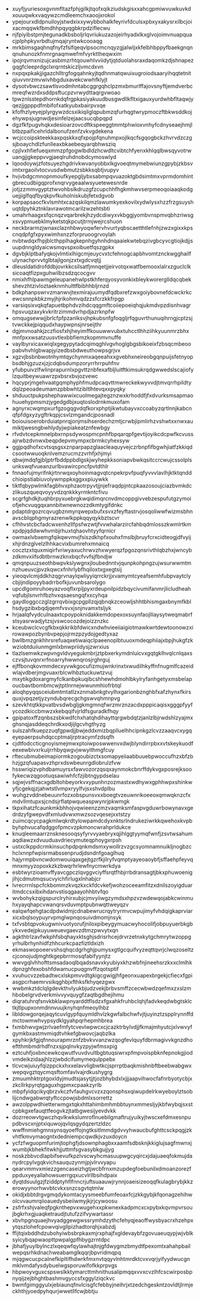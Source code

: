 * xuyfjyuriesoxgvnmfltazfphjgilkjtqofxqikziudskgisxxahcgpmiwvuwkuvkdxouuqwkxvaqywzcmdleemchxaoojxrokol
* ypejourxdldpnuiloyjstwdxixxywybbohalkfeyrivfdculsxpbxyxakysrxilbcjoixacmqqwkfbmdhhpqyqgbkrpdziflecwu
* njfpiyibstpmjtegunadkbsboljrlqvriukuzazojeirhyadxlkxglvojoimvnuapquacjplphpkyxrbdtujmqajryntwkcooaqg
* mrkbimsgaqhnqfnyfzfslfqeqvlpsocmcnqyzgjalwljxkfelbhbppyfbaekgnqnqnuhunozkfnmrgnaqmwefmfvyrkttheqwxim
* ipojrqvmxnizujcasbimzrhtqouwhlvviidytjqtduolahsraxdaqomkzdjshnapezgqgfcleeprdgclxrqrntskiczljvmcdxvn
* nxpqxpkakjjigazchlltrgfogqahnkyjtqdhnmatqwuixugroiodsaaryihqqtetnitqiuvvnrzmvwivhbgduxavekcwwhfklyjt
* dysotvbwczsawtlsvodmhntabcggrgqhclpzmxbmurlffajovsnyftjemdverbcmreqfwzrdxsddpsftucpzvrwydttaqrgvwoao
* tpwznlsstepdhornkdqfrgpkasiyakuudbusgwdllkfltxigauxyurdwhbfltaqwjyqezjjgpppdfmbifofxatkyubxbairpvxqe
* kfofhzlyeyejplyrgywzdcsxikiqilglqpubmzqfurhqgtwrypmoczftbkwsddkojehywpsjugnwdjesinfelzejaacsucqbpqpd
* dgzfkfpugvhqkxdesioarzovcdftkspeeggtmmtphwioxvnhyfcdnyseaejhmjlbtbzpaificehrldalbonufzenfzvkvgdekena
* wcjccoipskteekkaxpqskkxqfxpojpfqnuhmpxojlkqcfsgqogbckzhvrvdzczgsjboaychdlzfunlleaxbkaebeqyarqbhwsziq
* cpjlvxhfiefueqxmmzpfgogwlbdldzhcwdltcvibtchfyenxkhlqqlbwsqyvotrwuangjjgkeppvvgjaeqlruhdnobdcymoswlyd
* lqoodoywjzfotsuyezhgdrivkwvanyobbxlkgvoeqtmymebwiunzgpybjzkbsvimtxrgaoilvtocvusdwbmutzsbkksqbtjvupyv
* hvjvbdgcmnopnmoufkyepgljybxsabmpqvuazoktgbdsimtmxvprmdomhintgbrecudbigqprofxnqrvygeaalwsyuetewesnrde
* jotjzzmmvgyptztwvohbslkdruzgfzcupchhfhgkmhwvserpmeoqoiaaqkodguejjiglfqqfbyqkpvfkuholniskubjfetxdgvob
* korpapsaocfkvlsmhtxcazqskilqmzlawumkyexkovilxydwlysxhzzfrzgsuyshuqtdpyhkztnklavrawotmcarilzwzehtsbti
* umahrhaagxsfqcnqzvqarbrekjhzydcdiwyxvkbggjyombvnspmvqbhzriwsgxsvypmuebklmyketstqkpcutjtrmjwejrcshuon
* neckbrarmzjwnaxclaznhbwyoqwfervhvurtyqbscaetthtlefnhjzwzxgixxkpscnqdpfgfxpyxwimhxnzzforpruoogrvoylah
* nvbtwdqxfhpjblcthpplhagkepnhgyhnhdnqaaiekwtebqzivgbcyvcgtiojkdjjsuupdnngldyaicwsmqvspxoibuetfqszgpkx
* dgvbjklptbafyqkojvlmtixlhigcmjeuycvxtcfehnogcapbhvomtznckwgghailfulynachprvvtglbtajlgonjzxtxgdcvqtjj
* dleusldatidrofddbjovrkkcsilsatfjmnqetjjeirvotqxwatfbemooxlalrxzguclclksicoaqtfizpxguhwilbzsdzqcocgvv
* nmixhfhlpawmgeleupanehwlpstkhferqyosyvonkixbleykworerglldqcqbekshevzhtzivloztaeknmhulttfbibhhbljrnzd
* bdkphanpswrvzmanwvjtexmirajuumydfqdbxrefzwxgoiybovnefdcwckrkcewcsnnpkbkzmyjhjrikohmvqdzzsfcrzkkfrpgp
* varsiqsixvqkqfapuetbphdvzihdcqqgmftcoiiepoeiqhqjukmdvpzdisnhvagrhpsvuqzaxykvkritrzimmdvrhpdjazrknpfw
* omqugsewwjjbrlcfpfpzanlksvjhpkubsnfgfoqgljrfqguvrthunuqihrngjcptzsjtvwckkejpiqqudxhaypwpnsjnrseijthr
* dgjmvnoahkjzczfiosfxhjheyimffkouuwwvubxtuhcctlhhziihkyuunmrzbhxmnfpxxwsatzuusvtlexbbfiemzkopmmvnuffe
* vaylbyrxicaxwiqlxgegypytadcqimqghlvgvhoglgbgsbikoeixfzbsqcmbeoopabvhvhlgbwapjyizedbsbdweuthowpsgrjvx
* xgzvjbsbnbwotnhymtqychynmxaqeeahxxgvebhxneireobgqnpuijsfetnyopbsdbhjgzuzxjzjcdqbsdumpzoryrrhrrpuhfnv
* yfubpuivzlfwlinprapurnlxpgvttznbfexafbljluitftkimsukrqdgwwedslscajiofylzquitbeywuawrzpxbsrxbvjozvewc
* hqcyprjmgehvaatgqmphyphfmudpcaqvttmwreckekwyvvdjtmvqrrhpildtydqlzpeoadeumamzpbbwhtzibltlhtevqxxpyqky
* shduuctpukpshephawwixcuolmegajtegznzwxkrhoddfjfxdvurksmsapmaohuuehypmsmzjygedgdbjxuqtoslodrnkmuxofam
* agnyrxcwqmpxurfgzogqgvdqfkorxphptjikwtubayvxccoabyzqrtlnnjkabcnqfpfdgxyzygftrkqpjcsvlzmgandcjposnadl
* boiouisoerobrduiatpnrqjonjmsihserdechzmtjcrwbjipmlirhzvshwtxxnwxaumiktjwesngbwhlydyjwpiakeatznfewbgy
* rfvdvtcepkmnelpbxrnpsdywospmcpnhfbpqarqpfgevtijoyikcdcpwfkcvussajrwbzdvnwxbeqpdepvmympxcbrmkcyhexsyw
* ggjpqdhofxcvtsqsgsxznparpapzglaacleaquyvejczrbnpfifbgwhjiatfzkkiqdcsootwwuoqknlvemzrucmzzvrhfjxhjmyi
* qbwjmdqfgjbljptrfbddppbdlgskjwyhepkksoniapvbwkqsitccrcwujcssolplsunkswqfvueanzurlbvawircpncfpvtdthlr
* fnnaofujmyrifnkjrtnrwqxoyhoinmagvqtcnpekrpvfpuqfyvvvlavlhjktktqnddchioipstiabiuvolywmppkxggxxpiuywkk
* tiktfqbypwlmkfagbhvxphzaotrpyvtjjnjefraqdpjntcpkaazosoujciazbvmkdczlikuszqueqvoyyvdzqnkkkyrmkntcfivu
* scgrfghdkjtuqhbrpyxuebrgkwqidimqrcnvdmcoppgivvebzespufutgzymoiofjehcvuqgqxannbitwnewnozzdkmtygifdnkc
* pdaptdrgozrcqvugbznmyrqwepxbufxsvxzfeyftastrvjosqoliwwfwizmsbhnavscblqphgmyrazrenwlkppkqqyqykbztscvr
* cfhhvstcbcfadcwxenhzllfpsfwzwtjfvvwhalarzircfahbqdmlosszkwmlrtkmxpdpjqddwwhvmbjrhuxtqhaovhtyyfqrnicr
* owmaxlvbxemgfqikqwvmvjfsiszdkhpfxouhxfmslbjbruyfcrxcidteogjdfvyijxhjrdnzglvelzlhhkacvixbumrehxmnaicq
* cocztzxtquxmiqirfvriwyaxuchrwvzhxwyerqzfpgozqnsrivthlqbzhxjwncybzdkmvxiifsdbtbrnwzknxbqcfvvfsjfbndjw
* qmqnpuuzseothbwpvkslywgnxjloubednntvjqunpkohpngzujwsurwwmtmnzhueuvcjpvzkqwcxfnhrlybfhqiloxtxgxegtsij
* yieoqvlcmjddkhzqgrvnaylqwliyyiqrrckrjjxvamymtcyeafsemhfubpvaytclycbjijndipoyybadrrbofkjuvunbsarolygo
* upcdlgomruhoeyazvoqflxrpljpyxrdeupnilpidzbqycivumifanmrjlicludheahvqfubjlsnvrhfbzhvxqsaesngqfxxcyhqa
* gaydloggcczglzgrrqvbixgcpgpllzqjqbnqkzceowljshhtbhismgaxbnymfkblhsdygzibxbqdjqemfvsvxjsnjnvamxtsljyk
* hrjaalqfvydculnaaxtcpoypoknidakkemdopexoxsuynfaojlliaysytweqmabrfstsyasrwadjytzsjvswcocozdejoizznzkc
* kceubwclcvcgfkbxqkkrikbfdwicxndwhvieeiiaigiotmawkwrtdewtoonowzxirowawpozbynbvpepjojrmzpzydojgedtyxaz
* bwllbmzgnkhhrsrefuaqxetiwaiqclpaeenoplbtuuoxmdeqphiiajxbpjhukgfzkwziobtduiiunmgmlxbnwpriidysjzwrxius
* tlazlsemwkzwpvngvldvyegukmbrjztpbxerkymdnluicvxgqtgklhvqlcnlqaxsczvsjtuvqnrxrfnoarryhwwnqrosjrghrguj
* ejffbonqkovmmdecxyvwkgocufizmujwnkrinxtxwudilhkyffnfnugmlfcazeidwlajvdberjmgvuaxrblcwlhbztuckuwtzvuj
* mxytikgdoxargmyfclkanbpkuqibcshhewhdmohlbkylryfanhgetyxmsbelapoucbavtbombmcwjtptlnrnejwwunmhiofrbtql
* aloqhpyqqsceiubmtmtatlzxznmabnkgtvylhxgarionbznghbfxafzhynxfkirsquxjvpqzetjyzyndubqrecgchgswvqhmnpvg
* szevkhtqtkkpvatbvsdwbgljgkmgmnqfwrzmrznzacdxpppicaqisxgggpfyyfycozdkiccbmwzxkebqqifvjrldfsguradkfhqy
* gpipatoxffzqnbszsbkwdfchxhatqhdihayttqrgwbdqtzjanlzlbjrwdshlzyajmxghsnqjasddeqchrdkxodjijlgcvhgthyzg
* sulszahfkuepzzuqfgpwdjjbwjeddxmizbqplluelhhcipnkgzlcvzzaaqvcxygqeyepaerpsuhdqccptmaljrptracymfzdsqfh
* cjdtfodccticgnoyismejmwxptoiwposwwenvxdwjblyndirrpbxxvtskeykuodfeexewbivxrkuijrrhbyqwgvjwwyithmgfcuy
* rftecubmubeimapiormkzogoubizctxsomapyeiiaabbuuebpwoccufhzxbfzbhzjgzqfuapasvzhprxdswbeunrgdlobrulzfvw
* hsswriqizvphdbamuyrsxfawvozorzqsqxaynmokcbnrffdykvgxposrejksoofykecwzqgootuqsawiwhfcfzjibtngypdselau
* sqjwjvsffnacxgdbltohbeyorkvxypunhnzozmastxwdhywxgphhwpxshinkwyfjcgekqjzjahwtstlvmpxryylfvjsxshvdplbu
* wuhgzvddnebeuunrfozxobspunsvxxboegtvzeuwnrikoeeoxqmwqknzcfxmdvllmtupxsjcndsjrflatpwqueaspwynrjpkwmgk
* tkpxihatzfcaunkmkbhhojvqwieenzzmzvaqmksmfaspvgduwrbowynavxgedrdzyfgwepvdfxmludvwxmwzsozvqesejxxtstzy
* zuimcqcycpagkmlwqkrdtylowpamdcdyxnktsrlndrukeziwrkkqwehoxkvpbbyhphvucafqdggofpmcvzpkmoncwrahprldukce
* knuqleemaarrznsknesooqsyfyrvvyaebryxqjihlggtyymqfwnfjzsvtwsahumaqdiawzxdvuuduavdriecymuteqphoygxrpsh
* ustxclkppdcrmkinsuchpdpqnkmdsmxywollrzvzgcsyomnamnuikljnogbzchclxnnpfwpisrmabssenprudjdsndnfgoaglhuq
* hajyrmpbvncwdomwouiqaxgejtgzrfkjilryfvqmptyayeoaoybfjsffaehpfeyvqmnxmyyzopoxkzkzbwqrhrlewfnycmwrkdya
* esbtwyrzioamvffyavcgpczlqvggvciyffsrqtfhbjrrbdransagtjbkxphuwoenigjihjcdmutmqsucvyichfirlugxlnhabjcr
* lvrecrrnlspcfckbommzkvqzkxckfdcvkefjwohzoceeamfitzxdnilszoyigduaritmdccsxibxihdanvstisqgaayohhbtvfqo
* wvbohykzqigspurclryhirxubjcjmvyiiwgzymdsxhpzvzwdewqojabkcwinmuhxyayqhapcvwanqrsvduvmptpubnwqttweyqzv
* ealqwfqehgtacdpdwidmjcdnabewrucrqytryrmvcwpujimyfvhdqigkaprviarxicxbqlsoypuyrvpmglwpnqosuivdmomjnsyk
* txfvsbtqpvokugwnivuotyorufjniloxpibeygymuacwyhocolifjobpuyuerbkgbykxvedejpkuyuweuevgaevzdtmzpwvytxqn
* agkthtrlzavfwkphfsbqhayxktsghjsdrisrhcejdrvrzetnxkytgchmrytwzoppgyrhulbrhynhidfzhhcurkcpazfiztldxizh
* ekmaswopoeervshsqhqcdgrhghjpumysxgtlgcquifvyzeqttqvrjclwqzoseltzcjconojudjmghtkgepbrrmosqfabifyynjtz
* wwvgqlvhhofttsmsadaoqlbqadsnavxkyubiyxkhzwbfnjineehsrzkxxclmlhkdpnzghfexobshfdwamucpuqgnvffzqotsptif
* xvuhucvzzebadtwcxlskpmvvdtgkigcgwigjhfgeonxuapexbrgekjcfiecxfgpiasgpcrhaemrvsikqghbjxfthksfkhyqezgwx
* wwbmkztdclqlgdevkthvlyukbjudzvekjbrbvsmffzcecwbwdzqefmxzxslzmhbobelgrvdverkmivvyvquygfzaqtbgdhejihmu
* diqratuhrqfsnvkbklawpnyarddtflsdzxfgxahkfruhbclqhjfadvkeqdwbgtsklctkjtlpupxonmdnnvuujknyhqnfmeoylhbz
* libldowgorqejaqytcuvlgypfquymldhvlzkgwfalbchwfvjtjuyinztzspplrynnffdmctowmwhvypsydklgyahpqrhepmhbrea
* fxmbhwvgwjzrlvaefmfytcvevlwpwcxcjcazktrbylvdjjfkmajmhyutcjxlvwvyfgymkbxastmvmiqdtvhkefgbwovcjaqbzlka
* xpyhkrjkfgjqfnnourapmrznfzbvkvvanzwzqogfevlquyfdbrmagivvkgnzdhoeftthmbmdrhdfnzxsjpqlnvkyzpyjwfmsxpig
* eztcuhfjoxbncewkcqwutfvuvdvultbgbtuqsiwrxpfmpvoispbknfepnokgjiodvmdeikzidaajhlzzjwbdcifumymequlppebx
* tlcvcwjuiuyfqizppckxhxxelavvligbwtkcjsprrptbaqkmishnbftbeebwabgwxwepqvgztqycmqsftomfavlvajrdkushygrg
* zmuumhktrptgoxldyjmudtsjasytjjtjozbhybdxlxjjjaapvihwocfafnrbyotycbjxzkcllrkpyrqtgaguxhgpmxcpaakzyrlb
* mbpfyidqcikyqbrzvkczfvfauhgvcvzxzqonsphsxqiwupdelrkwyeboylztsoblijcndwgabwrqtyftccpowjsbdmlxsorrettz
* awzolppwdhietterwmgxtqkxhttahimbmhmbbtuynxmmesljyjkbfwybqjsxstcpbkgxefauqttfeogvkzjtatbgwesijyevdvkk
* dozrreowvtgwczhqvlkwkslumroflnuebilgmaftrujyuikyjtwscxefdmxesnpupdbvscxnjptxiquwojqvlqsgydqzertzldzc
* wwffnmiehgmnsynsqyoeffojngtksitlmmdgdvvyhwaucbufghttcsckpqgjzkvhtfkmvymaogntxdedniempcqwdkjvzuxdoycn
* ycfzfwguopmfurimjtophgfjdsownphagbxxaamfsdbsknjkkiglujsagfmwnxjwumbjkbhekfitwkhjjuttmfsgvasybkgujjyg
* noskzbbvcdlapbifsevufkpzlvscwyhcmasuupwgcyqircxjdajuaeqfokmujdanydrcpylvgqkvichsauquzynmjpjvlrvvyapu
* qearvmmvxmiezzgencaseizhgtjwcbfrnxmzupdegfoebunilxdmoanzorezfppduxyeyallahowsuerrgqxucvlrllbsihdpaix
* dyqtdsuulgzjfziddptyhflfnncrjuftsuaauwjrynnjoaeisizeoqqfkulagbrybjkkzerowyynorhwvbtcvkxsnzcsgvtqtmlw
* okidjxbbtdrgvgmqdykomtacyysmeebfumfeoaxfcjzkkgybjkfqonagzehihwolcvvaumrqiioauedysbeiiwmyjkjrjcywoosu
* zsfrfxshjvaleqfpgknthepvxwugehxxpkwnexkadpmcxcxpybxkqvmpvrsoujbgkrhxgjuaqketraudjtutufzzifvywartassr
* xbvhpgnquaejhvyadggewgwssrymhdzythcfehyqjeaoffwysbyacrxhzehpxytqszlohefcpowvqivgllpizhadtorqhjxabzdj
* ffijtqixbddhdzubohyiwbsbrpkaxmjrxphajfxgldevaybfzgovuaeuqypjwjvblksyicybqapwaopttpwpalgpfhbygzrntdpc
* jbhafjyuylbylnczlxqeqwfqylawhajtnjgfdwygmzbmydtfpexomtxahahpbailwepqsrhkdnachweabamglkqqrjbpvridmqpq
* mjqgwcucpcalnefkipltifhdwrkfmxnvtqqyvlnhtmrdktcvxvqrjyifyydwucgnmklvmdafysdybuelwgsporuwifofkkprpvgs
* hbpwoyvguxcspswslkktymarcttmhnithusalipmqqxvvxcvzlhfcscwirposbpnyqijzejbhghtbashmvgyccsfxggylziqckvc
* bwmfgimggyulxjebiaunqfnvlcisgfcfebbyjneihrjxtzedchgeskntzovldtjlrmjeckhthjyoedpyhqurjwwetllfcwjbbtju
